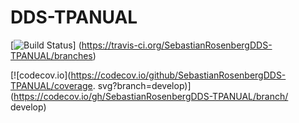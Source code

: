 # DDS-TPANUAL

[![Build
Status](https://travis-ci.org/SebastianRosenbergDDS-TPANUAL.svg?branch=develop)]
(https://travis-ci.org/SebastianRosenbergDDS-TPANUAL/branches)

[![codecov.io](https://codecov.io/github/SebastianRosenbergDDS-TPANUAL/coverage.
svg?branch=develop)](https://codecov.io/gh/SebastianRosenbergDDS-TPANUAL/branch/
develop)